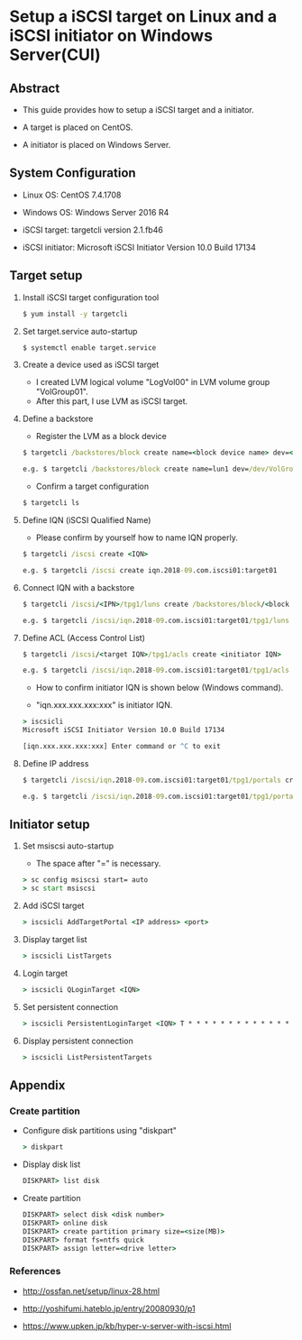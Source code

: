 # Setup a iSCSI target on Linux and a iSCSI initiator on Windows Server(CUI)

## Abstract
- This guide provides how to setup a iSCSI target and a initiator.

- A target is placed on CentOS.

- A initiator is placed on Windows Server.


## System Configuration
- Linux OS: CentOS 7.4.1708
- Windows OS: Windows Server 2016 R4


- iSCSI target: targetcli version 2.1.fb46
- iSCSI initiator: Microsoft iSCSI Initiator Version 10.0 Build 17134


## Target setup

1. Install iSCSI target configuration tool
    
    ```bat
    $ yum install -y targetcli
    ```
    
2. Set target.service auto-startup

    ```bat
    $ systemctl enable target.service
    ```
    
3. Create a device used as iSCSI target

    - I created LVM logical volume "LogVol00" in LVM volume group "VolGroup01".
    - After this part, I use LVM as iSCSI target.
    
    
4. Define a backstore

    - Register the LVM as a block device
    
    ```bat
    $ targetcli /backstores/block create name=<block device name> dev=<device path>
    
    e.g. $ targetcli /backstores/block create name=lun1 dev=/dev/VolGroup01/LogVol00
    ```
    - Confirm a target configuration
    
    ```bat
    $ targetcli ls
    ```
    
5. Define IQN (iSCSI Qualified Name)

    - Please confirm by yourself how to name IQN properly.
    
    ```bat
    $ targetcli /iscsi create <IQN>
    
    e.g. $ targetcli /iscsi create iqn.2018-09.com.iscsi01:target01
    ```
    
6. Connect IQN with a backstore

    ```bat
    $ targetcli /iscsi/<IPN>/tpg1/luns create /backstores/block/<block device name>
    
    e.g. $ targetcli /iscsi/iqn.2018-09.com.iscsi01:target01/tpg1/luns create /backstores/block/lun1
    ```
    
7. Define ACL (Access Control List)

    ```bat
    $ targetcli /iscsi/<target IQN>/tpg1/acls create <initiator IQN>
    
    e.g. $ targetcli /iscsi/iqn.2018-09.com.iscsi01:target01/tpg1/acls create iqn.1991-05.com.microsoft:vserver1
    ```
    
    - How to confirm initiator IQN is shown below (Windows command).
    
    - "iqn.xxx.xxx.xxx:xxx" is initiator IQN.
    
    ```bat
    > iscsicli
    Microsoft iSCSI Initiator Version 10.0 Build 17134
    
    [iqn.xxx.xxx.xxx:xxx] Enter command or ^C to exit
    ```
    
8. Define IP address

    ```bat
    $ targetcli /iscsi/iqn.2018-09.com.iscsi01:target01/tpg1/portals create <IP address> <port>
    
    e.g. $ targetcli /iscsi/iqn.2018-09.com.iscsi01:target01/tpg1/portals create 192.168.100.100 3260
    ```
    

## Initiator setup

1. Set msiscsi auto-startup

    - The space after "=" is necessary.
    
    ```bat
    > sc config msiscsi start= auto
    > sc start msiscsi
    ```
   
2. Add iSCSI target

    ```bat
    > iscsicli AddTargetPortal <IP address> <port>
    ```
    
3. Display target list

    ```bat
    > iscsicli ListTargets
    ```
    
4. Login target

    ```bat
    > iscsicli QLoginTarget <IQN>
    ```
    
5. Set persistent connection

    ```bat
    > iscsicli PersistentLoginTarget <IQN> T * * * * * * * * * * * * * * * 0
    ```
    
6. Display persistent connection

    ```bat
    > iscsicli ListPersistentTargets
    ```
  
## Appendix      
### Create partition

- Configure disk partitions using "diskpart"
    
    ```bat
    > diskpart
    ```
    
- Display disk list
    
    ```bat
    DISKPART> list disk
    ```
    
- Create partition

    ```bat
    DISKPART> select disk <disk number>
    DISKPART> online disk
    DISKPART> create partition primary size=<size(MB)>
    DISKPART> format fs=ntfs quick
    DISKPART> assign letter=<drive letter>
    ```


### References

- http://ossfan.net/setup/linux-28.html

- http://yoshifumi.hateblo.jp/entry/20080930/p1

- https://www.upken.jp/kb/hyper-v-server-with-iscsi.html